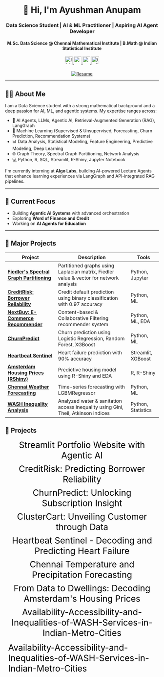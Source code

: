 <h1 align="center" style="margin-bottom: 0;">👋 Hi, I'm Ayushman Anupam</h1>
<h3 align="center">Data Science Student | AI & ML Practitioner | Aspiring AI Agent Developer</h3>
<h4 align="center">M.Sc. Data Science @ Chennai Mathematical Institute | B.Math @ Indian Statistical Institute</h4>

<p align="center">
  <a href="https://www.linkedin.com/in/ayushman-anupam" target="_blank">
    <img src="https://img.shields.io/badge/LinkedIn-0077B5?style=for-the-badge&logo=linkedin&logoColor=white" height="25" alt="linkedin" />
  </a>
  <a href="https://ayushmanghub.github.io/" target="_blank">
    <img src="https://img.shields.io/badge/Portfolio-4285F4?style=for-the-badge&logo=Google-Chrome&logoColor=white" height="25" alt="portfolio" />
  </a>
  <a href="mailto:ayushmantutu@gmail.com" target="_blank">
    <img src="https://img.shields.io/badge/Email-D14836?style=for-the-badge&logo=Gmail&logoColor=white" height="25" alt="email" />
  </a>
  <a href="https://x.com/AyurAyushman" target="_blank">
    <img src="https://img.shields.io/badge/Twitter-1DA1F2?style=for-the-badge&logo=twitter&logoColor=white" height="25" alt="twitter" />
  </a>
</p>

<div align="center" style="margin-top: 20px;">
  <a href="https://drive.google.com/file/d/13fhhQG4FL9JnFIW3oZwbtJI0Yd4BzzF7/view?usp=drive_link" target="_blank">
    <img src="https://img.shields.io/badge/📄 View My Resume-4CAF50?style=for-the-badge&logo=googledrive&logoColor=white" alt="Resume">
  </a>
</div>


---

## 🧑‍💻 About Me

I am a Data Science student with a strong mathematical background and a deep passion for AI, ML, and agentic systems. My expertise ranges across:

- 🧠 AI Agents, LLMs, Agentic AI, Retrieval-Augmented Generation (RAG), LangGraph
- 🤖 Machine Learning (Supervised & Unsupervised, Forecasting, Churn Prediction, Recommendation Systems)
- 📊 Data Analysis, Statistical Modeling, Feature Engineering, Predictive Modeling, Deep Learning
- 🌐 Graph Theory, Spectral Graph Partitioning, Network Analysis
- 💻 Python, R, SQL, Streamlit, R-Shiny, Jupyter Notebook

I'm currently interning at **Algo Labs**, building AI-powered Lecture Agents that enhance learning experiences via LangGraph and API-integrated RAG pipelines.

---

## 🔭 Current Focus

- Building **Agentic AI Systems** with advanced orchestration
- Exploring **Word of Finance and Credit**
- Working on **AI Agents for Education**

---

## 📌 Major Projects

| Project | Description | Tools |
|---------|-------------|-------|
| [**Fiedler's Spectral Graph Partitioning**](https://github.com/AyushmanGHub/Fiedlers-Spectral-Graph-Partitioning-Paper) | Partitioned graphs using Laplacian matrix, Fiedler value & vector for network analysis | Python, Jupyter |
| [**CreditRisk: Borrower Reliability**](https://github.com/AyushmanGHub/CreditRisk-Predicting-Borrower-Reliability) | Credit default prediction using binary classification with 0.97 accuracy | Python, ML |
| [**NextBuy: E-Commerce Recommender**](https://github.com/AyushmanGHub/NextBuy-Predicting-your-next-perfect-purchase) | Content-based & Collaborative Filtering recommender system | Python, ML, EDA |
| [**ChurnPredict**](https://github.com/AyushmanGHub/ChurnPredict-Unlocking-Subscription-Insights) | Churn prediction using Logistic Regression, Random Forest, XGBoost | Python, ML |
| [**Heartbeat Sentinel**](https://github.com/AyushmanGHub/Heartbeat-Sentinel_Decoding-and-Predicting-Heart-Failure) | Heart failure prediction with 90% accuracy | Streamlit, XGBoost |
| [**Amsterdam Housing Prices (RShiny)**](https://github.com/AyushmanGHub/From-Data-to-Dwellings-Decoding-Amsterdam-s-Housing-Prices) | Predictive housing model using R-Shiny and EDA | R, R-Shiny |
| [**Chennai Weather Forecasting**](https://github.com/AyushmanGHub/Daily-Temperature-Prediction-of-Chennai) | Time-series forecasting with LGBMRegressor | Python, ML |
| [**WASH Inequality Analysis**](https://github.com/AyushmanGHub/Availability_Accessibility_and_Inequalities_of_WASH_in_Metro-Cities) | Analyzed water & sanitation access inequality using Gini, Theil, Atkinson indices | Python, Statistics |

## 📂 Projects

<div align="center">

  <p style="font-size: 28px; margin: 10px;">
    <a href="https://github.com/AyushmanGHub/APortfolio/tree/master" style="text-decoration: none; color: #000;">Streamlit Portfolio Website with Agentic AI</a>
  </p>

  <p style="font-size: 28px; margin: 10px;">
    <a href="https://github.com/AyushmanGHub/CreditRisk-Predicting-Borrower-Reliability" style="text-decoration: none; color: #000;">CreditRisk: Predicting Borrower Reliability</a>
  </p>

  <p style="font-size: 28px; margin: 10px;">
    <a href="https://github.com/AyushmanGHub/ChurnPredict-Unlocking-Subscription-Insights" style="text-decoration: none; color: #000;">ChurnPredict: Unlocking Subscription Insight</a>
  </p>

  <p style="font-size: 28px; margin: 10px;">
    <a href="https://github.com/AyushmanGHub/ClusterCart-Unveiling-Customer-through-Data" style="text-decoration: none; color: #000;">ClusterCart: Unveiling Customer through Data</a>
  </p>

  <p style="font-size: 28px; margin: 10px;">
    <a href="https://github.com/AyushmanGHub/Heartbeat-Sentinel_Decoding-and-Predicting-Heart-Failure/tree/main" style="text-decoration: none; color: #000;">Heartbeat Sentinel - Decoding and Predicting Heart Failure</a>
  </p>

  <p style="font-size: 28px; margin: 10px;">
    <a href="https://github.com/AyushmanGHub/Daily-Temperature-Prediction-of-Chennai" style="text-decoration: none; color: #000;">Chennai Temperature and Precipitation Forecasting</a>
  </p>

  <p style="font-size: 28px; margin: 10px;">
    <a href="https://github.com/AyushmanGHub/From-Data-to-Dwellings-Decoding-Amsterdam-s-Housing-Prices" style="text-decoration: none; color: #000;">From Data to Dwellings: Decoding Amsterdam's Housing Prices</a>
  </p>

  <p style="font-size: 28px; margin: 10px;">
    <a href="https://github.com/AyushmanGHub/Availability_Accessibility_and_Inequalities_of_WASH_in_Metro-Cities" style="text-decoration: none; color: #000;">Availability-Accessibility-and-Inequalities-of-WASH-Services-in-Indian-Metro-Cities</a>
  </p>

</div>

  </p>

  <p style="font-size: 28px; margin: 10px;">
    <a href="https://github.com/AyushmanGHub/Availability_Accessibility_and_Inequalities_of_WASH_in_Metro-Cities" style="text-decoration: none; color: #000;">Availability-Accessibility-and-Inequalities-of-WASH-Services-in-Indian-Metro-Cities</a>
  </p>

</div>
